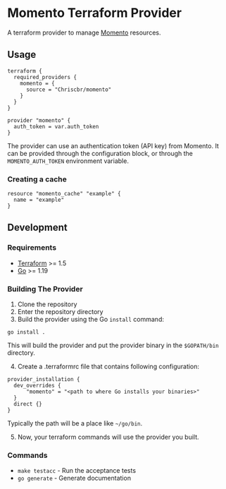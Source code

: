 # Momento Terraform Provider

A terraform provider to manage [Momento](https://www.gomomento.com/) resources.

## Usage

```hcl
terraform {
  required_providers {
    momento = {
      source = "Chriscbr/momento"
    }
  }
}

provider "momento" {
  auth_token = var.auth_token
}
```

The provider can use an authentication token (API key) from Momento.
It can be provided through the configuration block, or through the `MOMENTO_AUTH_TOKEN` environment variable.

### Creating a cache

```hcl
resource "momento_cache" "example" {
  name = "example"
}
```

## Development

### Requirements

- [Terraform](https://developer.hashicorp.com/terraform/downloads) >= 1.5
- [Go](https://golang.org/doc/install) >= 1.19

### Building The Provider

1. Clone the repository
2. Enter the repository directory
3. Build the provider using the Go `install` command:

```shell
go install .
```

This will build the provider and put the provider binary in the `$GOPATH/bin` directory.

4. Create a .terraformrc file that contains following configuration:

```hcl
provider_installation {
  dev_overrides {
      "momento" = "<path to where Go installs your binaries>"
  }
  direct {}
}
```

Typically the path will be a place like `~/go/bin`.

5. Now, your terraform commands will use the provider you built.

### Commands

- `make testacc` - Run the acceptance tests
- `go generate` - Generate documentation
